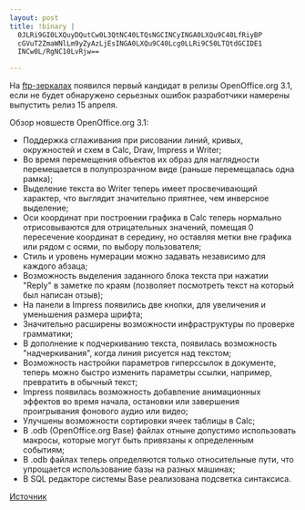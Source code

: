 ```yaml
--- 
layout: post
title: !binary |
  0JLRi9GI0LXQuyDQutCw0L3QtNC40LTQsNGCINCyINGA0LXQu9C40LfRiyBP
  cGVuT2ZmaWNlLm9yZyAzLjEsINGA0LXQu9C40Lcg0LLRi9C50LTQtdGCIDE1
  INCw0L/RgNC10LvRjw==

---
```

На <a href="ftp://openoffice.cs.utah.edu/pub/openoffice/extended/3.1.0rc1/">ftp-зеркалах</a> появился первый кандидат в релизы OpenOffice.org 3.1, если не будет обнаружено серьезных ошибок разработчики намерены выпустить релиз 15 апреля.

<!--more-->Обзор новшеств OpenOffice.org 3.1:
<ul>
	<li class="l"> Поддержка сглаживания при рисовании линий, кривых, окружностей и схем в Calc, Draw, Impress и Writer;</li>
	<li class="l"> Во время перемещения объектов их образ для наглядности перемещается в полупрозрачном виде (раньше перемещалась одна рамка);</li>
	<li class="l"> Выделение текста во Writer теперь имеет просвечивающий характер, что выглядит значительно приятнее, чем инверсное выделение;</li>
	<li class="l"> Оси координат при построении графика в Calc теперь нормально отрисовываются для отрицательных значений, помещая 0 пересечение координат в середину, но оставляя метки вне графика или рядом с осями, по выбору пользователя;</li>
	<li class="l"> Стиль и уровень нумерации можно задавать независимо для каждого абзаца;</li>
	<li class="l"> Возможность выделения заданного блока текста при нажатии "Reply" в заметке по краям (позволяет посмотреть текст на который был написан отзыв);</li>
	<li class="l"> На панели в Impress появились две кнопки, для увеличения и уменьшения размера шрифта;</li>
	<li class="l"> Значительно расширены возможности инфраструктуры по проверке грамматики;</li>
	<li class="l"> В дополнение к подчеркиванию текста, появилась возможность "надчеркивания", когда линия рисуется над текстом;</li>
	<li class="l"> Возможность настройки параметров гиперссылок в документе, теперь можно быстро изменить параметры ссылки, например, превратить в обычный текст;</li>
	<li class="l"> Impress появилась возможность добавление анимационных эффектов во время начала, остановки или завершения проигрывания фонового аудио или видео;</li>
	<li class="l"> Улучшены возможности сортировки ячеек таблицы в Calc;</li>
	<li class="l"> В .odb (OpenOffice.org Base) файлах отныне допустимо использовать макросы, которые могут быть привязаны к определенным событиям;</li>
	<li class="l"> В .odb файлах теперь определяются только относительные пути, что упрощается использование базы на разных машинах;</li>
	<li class="l"> В SQL редакторе системы Base реализована подсветка синтаксиса.</li>
</ul>
<a href="http://www.opennet.ru/opennews/art.shtml?num=21095" target="_blank">Источник</a>
